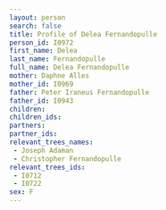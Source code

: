```yaml
---
layout: person
search: false
title: Profile of Delea Fernandopulle
person_id: I0972
first_name: Delea
last_name: Fernandopulle
full_name: Delea Fernandopulle
mother: Daphne Alles
mother_id: I0969
father: Peter Iraneus Fernandopulle
father_id: I0943
children:
children_ids:
partners:
partner_ids:
relevant_trees_names:
 - Joseph Adaman
 - Christopher Fernandopulle
relevant_trees_ids:
 - I0712
 - I0722
sex: F
---
```


